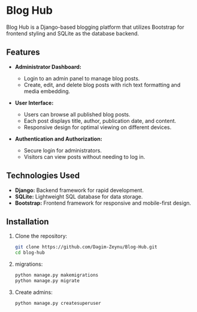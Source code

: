 # Blog Hub

Blog Hub is a Django-based blogging platform that utilizes Bootstrap for frontend styling and SQLite as the database backend.

## Features

- **Administrator Dashboard:**
  - Login to an admin panel to manage blog posts.
  - Create, edit, and delete blog posts with rich text formatting and media embedding.

- **User Interface:**
  - Users can browse all published blog posts.
  - Each post displays title, author, publication date, and content.
  - Responsive design for optimal viewing on different devices.

- **Authentication and Authorization:**
  - Secure login for administrators.
  - Visitors can view posts without needing to log in.

## Technologies Used

- **Django:** Backend framework for rapid development.
- **SQLite:** Lightweight SQL database for data storage.
- **Bootstrap:** Frontend framework for responsive and mobile-first design.

## Installation

1. Clone the repository:
   ```bash
   git clone https://github.com/Dagim-Zeynu/Blog-Hub.git
   cd blog-hub

2. migrations:
   ```bash
   python manage.py makemigrations
   python manage.py migrate
3. Create admins:
   ```bash
   python manage.py createsuperuser
